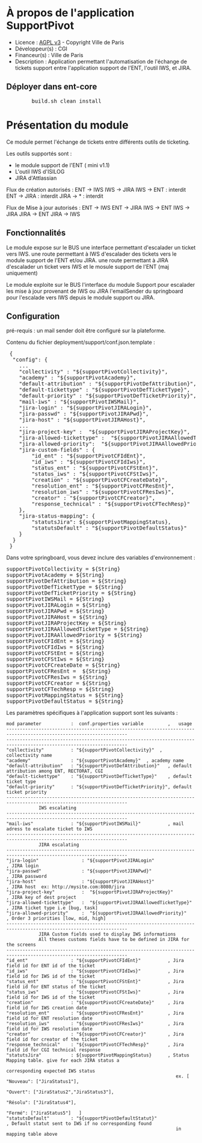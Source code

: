 # À propos de l'application SupportPivot

* Licence : [AGPL v3](http://www.gnu.org/licenses/agpl.txt) - Copyright Ville de Paris
* Développeur(s) : CGI
* Financeur(s) : Ville de Paris
* Description : Application permettant l'automatisation de l'échange de tickets support entre l'application support de l'ENT, l'outil IWS, et JIRA. 

## Déployer dans ent-core
<pre>
		build.sh clean install
</pre>

# Présentation du module

Ce module permet l'échange de tickets entre différents outils de ticketing.

Les outils supportés sont :
* le module support de l'ENT ( mini v1.1)
* L'outil IWS d'ISILOG
* JIRA d'Attlassian

Flux de création autorisés :
  ENT -> IWS
  IWS -> JIRA
  IWS -> ENT   : interdit
  ENT -> JIRA  : interdit
  JIRA -> *    : interdit
  
Flux de Mise à jour autorisés :
  ENT -> IWS
  ENT -> JIRA
  IWS -> ENT
  IWS -> JIRA
  JIRA -> ENT
  JIRA -> IWS
           


## Fonctionnalités

Le module expose 
           sur le BUS une interface permettant d'escalader un ticket vers IWS.
           une route permettant à IWS d'escalader des tickets vers le module support de l'ENT et/ou JIRA.
           une route permettant à JIRA d'escalader un ticket vers IWS et le mosule support de l'ENT (maj uniquement)

Le module exploite 
           sur le BUS l'interface du module Support pour escalader les mise à jour provenant de IWS ou JIRA
           l'emailSender du springboard pour l'escalade vers IWS depuis le module support ou JIRA.  

## Configuration

pré-requis : un mail sender doit être configuré sur la plateforme.

Contenu du fichier deployment/support/conf.json.template :

<pre>
 {
  "config": {
    ...
    "collectivity" : "${supportPivotCollectivity}",
    "academy" : "${supportPivotAcademy}",
    "default-attribution" : "${supportPivotDefAttribution}",
    "default-tickettype" : "${supportPivotDefTicketType}",
    "default-priority" : "${supportPivotDefTicketPriority}",
    "mail-iws" : "${supportPivotIWSMail}",
    "jira-login" : "${supportPivotJIRALogin}",
    "jira-passwd" : "${supportPivotJIRAPwd}",
    "jira-host" : "${supportPivotJIRAHost}",
    ...
    "jira-project-key" :  "${supportPivotJIRAProjectKey}",
    "jira-allowed-tickettype" :  "${supportPivotJIRAAllowedTicketType}",
    "jira-allowed-priority":  "${supportPivotJIRAAllowedPriority}",
    "jira-custom-fields" : {
        "id_ent" : "${supportPivotCFIdEnt}",
        "id_iws" : "${supportPivotCFIdIws}",
        "status_ent" : "${supportPivotCFStEnt}",
        "status_iws" : "${supportPivotCFStIws}",
        "creation" : "${supportPivotCFCreateDate}",
        "resolution_ent" : "${supportPivotCFResEnt}",
        "resolution_iws" : "${supportPivotCFResIws}",
        "creator" : "${supportPivotCFCreator}",
        "response_technical" : "${supportPivotCFTechResp}"
    },
    "jira-status-mapping": {
        "statutsJira": ${supportPivotMappingStatus},
        "statutsDefault" : "${supportPivotDefaultStatus}"
    }
  }
 }
</pre>

Dans votre springboard, vous devez inclure des variables d'environnement :

<pre>
supportPivotCollectivity = ${String}
supportPivotAcademy = ${String}
supportPivotDefAttribution = ${String}
supportPivotDefTicketType = ${String}
supportPivotDefTicketPriority = ${String}
supportPivotIWSMail = ${String}
supportPivotJIRALogin = ${String}
supportPivotJIRAPwd = ${String}
supportPivotJIRAHost = ${String}
supportPivotJIRAProjectKey = ${String}
supportPivotJIRAAllowedTicketType = ${String}
supportPivotJIRAAllowedPriority = ${String}
supportPivotCFIdEnt = ${String}
supportPivotCFIdIws = ${String}
supportPivotCFStEnt = ${String}
supportPivotCFStIws = ${String}
supportPivotCFCreateDate = ${String}
supportPivotCFResEnt =  ${String}
supportPivotCFResIws = ${String}
supportPivotCFCreator = ${String}
supportPivotCFTechResp = ${String}
supportPivotMappingStatus = ${String}
supportPivotDefaultStatus = ${String}
</pre>

Les paramètres spécifiques à l'application support sont les suivants :

    mod parameter           :  conf.properties variable         ,   usage
    -------------------------------------------------------------------------------------------------------------------
    -------------------------------------------------------------------------------------------------------------------
    "collectivity"          : "${supportPivotCollectivity}"  , collectivity name 
    "academy"               : "${supportPivotAcademy}"  , academy name
    "default-attribution"   : "${supportPivotDefAttribution}"   , default attribution among ENT, RECTORAT, CGI
    "default-tickettype"    : "${supportPivotDefTicketType}"    , default ticket type
    "default-priority"      : "${supportPivotDefTicketPriority}", default ticket priority
    -------------------------------------------------------------------------------------------------------------------
                IWS escalating
    -------------------------------------------------------------------------------------------------------------------
    "mail-iws"              : "${supportPivotIWSMail}"          , mail adress to escalate ticket to IWS
    -------------------------------------------------------------------------------------------------------------------
                JIRA escalating
    -------------------------------------------------------------------------------------------------------------------
    "jira-login"                : "${supportPivotJIRALogin"                 , JIRA login 
    "jira-passwd"               : "${supportPivotJIRAPwd}"                  , JIRA password
    "jira-host"                 : "${supportPivotJIRAHost}"                 , JIRA host  ex: http://mysite.com:8080/jira
    "jira-project-key"          :  "${supportPivotJIRAProjectKey}"          , JIRA key of dest project
    "jira-allowed-tickettype"   :  "${supportPivotJIRAAllowedTicketType}"   , JIRA ticket type i.e [bug, task] 
    "jira-allowed-priority"     :  "${supportPivotJIRAAllowedPriority}"     , Order 3 priorities [low, mid, high]
    -------------------------------------------------------------------------------------------------------------------
                JIRA Custom fields used to display IWS informations
                All theses customs fields have to be defined in JIRA for the screens 
    -------------------------------------------------------------------------------------------------------------------
    "id_ent"                : "${supportPivotCFIdEnt}"          , Jira field id for ENT id of the ticket
    "id_iws"                : "${supportPivotCFIdIws}"          , Jira field id for IWS id of the ticket
    "status_ent"            : "${supportPivotCFStEnt}"          , Jira field id for ENT status of the ticket
    "status_iws"            : "${supportPivotCFStIws}"          , Jira field id for IWS id of the ticket
    "creation"              : "${supportPivotCFCreateDate}"     , Jira field id for IWS creation date
    "resolution_ent"        : "${supportPivotCFResEnt}"         , Jira field id for ENT resolution date
    "resolution_iws"        : "${supportPivotCFResIws}"         , Jira field id for IWS resolution date
    "creator"               : "${supportPivotCFCreator}"        , Jira field id for creator of the ticket
    "response_technical"    : "${supportPivotCFTechResp}"       , Jira field id for CGI technical response
    "statutsJira"           : ${supportPivotMappingStatus}      , Status Mapping table. give for each JIRA status a 
                                                                  corresponding expected IWS status
                                                                   ex. [ "Nouveau": ["JiraStatus1"],
                                                                         "Ouvert": ["JiraStatus2","JiraStatus3"],
                                                                         "Résolu": ["JiraStatus4"],
                                                                         "Fermé": ["JiraStatus5"]   ]             
    "statutsDefault"        : "${supportPivotDefaultStatut}"                 , Default statut sent to IWS if no corresponding found 
                                                                   in mapping table above
